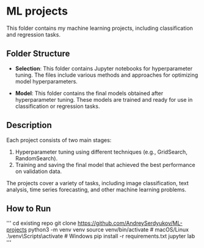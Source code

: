# ML projects
This folder contains my machine learning projects, including classification and regression tasks.

## Folder Structure

- **Selection**: This folder contains Jupyter notebooks for hyperparameter tuning. The files include various methods and approaches for optimizing model hyperparameters.
  
- **Model**: This folder contains the final models obtained after hyperparameter tuning. These models are trained and ready for use in classification or regression tasks.

## Description

Each project consists of two main stages:
1. Hyperparameter tuning using different techniques (e.g., GridSearch, RandomSearch).
2. Training and saving the final model that achieved the best performance on validation data.

The projects cover a variety of tasks, including image classification, text analysis, time series forecasting, and other machine learning problems.

## How to Run
'''
cd existing repo
git clone https://github.com/AndreySerdyukov/ML-projects
python3 -m venv venv
source venv/bin/activate  # macOS/Linux
.\venv\Scripts\activate  # Windows
pip install -r requirements.txt
jupyter lab
'''


